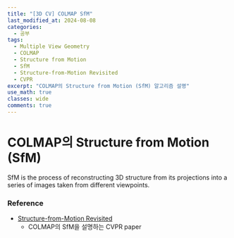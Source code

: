 ```yaml
---
title: "[3D CV] COLMAP SfM"
last_modified_at: 2024-08-08
categories:
  - 공부
tags:
  - Multiple View Geometry
  - COLMAP
  - Structure from Motion
  - SfM
  - Structure-from-Motion Revisited
  - CVPR
excerpt: "COLMAP의 Structure from Motion (SfM) 알고리즘 설명"
use_math: true
classes: wide
comments: true
---
```


# COLMAP의 Structure from Motion (SfM)

SfM is the process of reconstructing 3D structure from its projections into a series of images taken from different viewpoints.



### Reference
- [Structure-from-Motion Revisited](https://openaccess.thecvf.com/content_cvpr_2016/papers/Schonberger_Structure-From-Motion_Revisited_CVPR_2016_paper.pdf)
  - COLMAP의 SfM을 설명하는 CVPR paper
